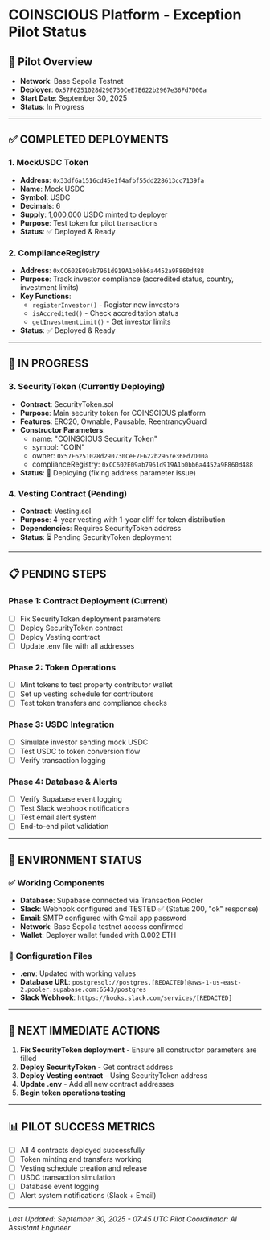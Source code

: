 # COINSCIOUS Platform - Exception Pilot Status

## 🎯 **Pilot Overview**
- **Network**: Base Sepolia Testnet
- **Deployer**: `0x57F6251028d290730CeE7E622b2967e36Fd7D00a`
- **Start Date**: September 30, 2025
- **Status**: In Progress

---

## ✅ **COMPLETED DEPLOYMENTS**

### 1. MockUSDC Token
- **Address**: `0x33df6a1516cd45e1f4afbf55dd228613cc7139fa`
- **Name**: Mock USDC
- **Symbol**: USDC
- **Decimals**: 6
- **Supply**: 1,000,000 USDC minted to deployer
- **Purpose**: Test token for pilot transactions
- **Status**: ✅ Deployed & Ready

### 2. ComplianceRegistry
- **Address**: `0xCC602E09ab7961d919A1b0bb6a4452a9F860d488`
- **Purpose**: Track investor compliance (accredited status, country, investment limits)
- **Key Functions**:
  - `registerInvestor()` - Register new investors
  - `isAccredited()` - Check accreditation status
  - `getInvestmentLimit()` - Get investor limits
- **Status**: ✅ Deployed & Ready

---

## 🚧 **IN PROGRESS**

### 3. SecurityToken (Currently Deploying)
- **Contract**: SecurityToken.sol
- **Purpose**: Main security token for COINSCIOUS platform
- **Features**: ERC20, Ownable, Pausable, ReentrancyGuard
- **Constructor Parameters**:
  - name: "COINSCIOUS Security Token"
  - symbol: "COIN"
  - owner: `0x57F6251028d290730CeE7E622b2967e36Fd7D00a`
  - complianceRegistry: `0xCC602E09ab7961d919A1b0bb6a4452a9F860d488`
- **Status**: 🚧 Deploying (fixing address parameter issue)

### 4. Vesting Contract (Pending)
- **Contract**: Vesting.sol
- **Purpose**: 4-year vesting with 1-year cliff for token distribution
- **Dependencies**: Requires SecurityToken address
- **Status**: ⏳ Pending SecurityToken deployment

---

## 📋 **PENDING STEPS**

### Phase 1: Contract Deployment (Current)
- [ ] Fix SecurityToken deployment parameters
- [ ] Deploy SecurityToken contract
- [ ] Deploy Vesting contract
- [ ] Update .env file with all addresses

### Phase 2: Token Operations
- [ ] Mint tokens to test property contributor wallet
- [ ] Set up vesting schedule for contributors
- [ ] Test token transfers and compliance checks

### Phase 3: USDC Integration
- [ ] Simulate investor sending mock USDC
- [ ] Test USDC to token conversion flow
- [ ] Verify transaction logging

### Phase 4: Database & Alerts
- [ ] Verify Supabase event logging
- [ ] Test Slack webhook notifications
- [ ] Test email alert system
- [ ] End-to-end pilot validation

---

## 🔧 **ENVIRONMENT STATUS**

### ✅ Working Components
- **Database**: Supabase connected via Transaction Pooler
- **Slack**: Webhook configured and TESTED ✅ (Status 200, "ok" response)
- **Email**: SMTP configured with Gmail app password
- **Network**: Base Sepolia testnet access confirmed
- **Wallet**: Deployer wallet funded with 0.002 ETH

### 📝 Configuration Files
- **.env**: Updated with working values
- **Database URL**: `postgresql://postgres.[REDACTED]@aws-1-us-east-2.pooler.supabase.com:6543/postgres`
- **Slack Webhook**: `https://hooks.slack.com/services/[REDACTED]`

---

## 🎯 **NEXT IMMEDIATE ACTIONS**

1. **Fix SecurityToken deployment** - Ensure all constructor parameters are filled
2. **Deploy SecurityToken** - Get contract address
3. **Deploy Vesting contract** - Using SecurityToken address
4. **Update .env** - Add all new contract addresses
5. **Begin token operations testing**

---

## 📊 **PILOT SUCCESS METRICS**

- [ ] All 4 contracts deployed successfully
- [ ] Token minting and transfers working
- [ ] Vesting schedule creation and release
- [ ] USDC transaction simulation
- [ ] Database event logging
- [ ] Alert system notifications (Slack + Email)

---

*Last Updated: September 30, 2025 - 07:45 UTC*
*Pilot Coordinator: AI Assistant Engineer*
